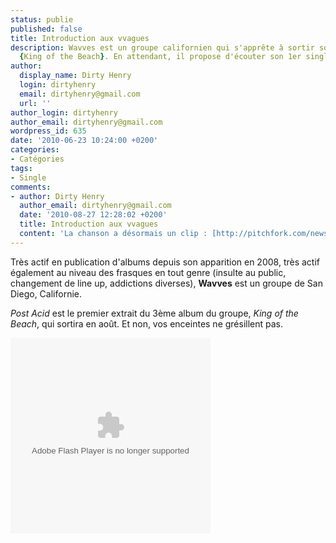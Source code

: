 ```yaml
---
status: publie
published: false
title: Introduction aux vvagues
description: Wavves est un groupe californien qui s'apprête à sortir son 3ème album,
  {King of the Beach}. En attendant, il propose d'écouter son 1er single.
author:
  display_name: Dirty Henry
  login: dirtyhenry
  email: dirtyhenry@gmail.com
  url: ''
author_login: dirtyhenry
author_email: dirtyhenry@gmail.com
wordpress_id: 635
date: '2010-06-23 10:24:00 +0200'
categories:
- Catégories
tags:
- Single
comments:
- author: Dirty Henry
  author_email: dirtyhenry@gmail.com
  date: '2010-08-27 12:28:02 +0200'
  title: Introduction aux vvagues
  content: 'La chanson a désormais un clip : [http://pitchfork.com/news/39867-video-wavves-post-acid/->http://pitchfork.com/news/39867-video-wavves-post-acid/]'
---
```

Très actif en publication d'albums depuis son apparition en 2008, très actif également au niveau des frasques en tout genre (insulte au public, changement de line up, addictions diverses), __Wavves__ est un groupe de San Diego, Californie.

*Post Acid* est le premier extrait du 3ème album du groupe, *King of the Beach*, qui sortira en août. Et non, vos enceintes ne grésillent pas.

<object classid="clsid:d27cdb6e-ae6d-11cf-96b8-444553540000" id="GLS_mediaPlayer_118_0_Tue Jun 22 12:02:36 GMT+0200 2010" codebase="http://download.macromedia.com/pub/shockwave/cabs/flash/swflash.cab" align="middle" width="320" height="313"><param name="movie" value="http://www.greenlabelsound.com/m/118gLsMdA0" /><param name="quality" value="high" /><param name="bgcolor" value="#000000"><param name="allowFullScreen" value="true" /><param name="allowScriptAccess" value="always" /><embed src="http://www.greenlabelsound.com/m/118gLsMdA0" quality="high" bgcolor="#000000"  name="GLS_mediaPlayer_118_0_Tue Jun 22 12:02:36 GMT+0200 2010" allowscriptaccess="always" allowfullscreen="true" type="application/x-shockwave-flash" pluginspage="http://www.macromedia.com/go/getflashplayer" align="middle" width="320" height="313" /></object>
